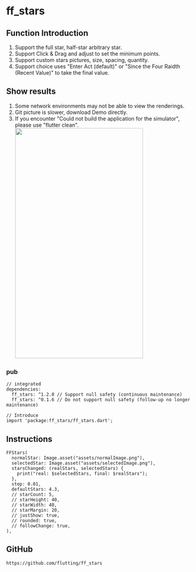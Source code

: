 # ff_stars

## Function Introduction
1. Support the full star, half-star arbitrary star.
2. Support Click & Drag and adjust to set the minimum points.
3. Support custom stars pictures, size, spacing, quantity.
4. Support choice uses "Enter Act (default)" or "Since the Four Raidth (Recent Value)" to take the final value.

## Show results
1. Some network environments may not be able to view the renderings.
2. Git picture is slower, download Demo directly.
3. If you encounter "Could not build the application for the simulator", please use "flutter clean".
   <img src="https://github.com/flutting/ff_source/blob/main/ff_stars/ff_stars.gif" width="343" height="617">

### pub
```
// integrated
dependencies:
  ff_stars: ^1.2.0 // Support null safety (continuous maintenance)
  ff_stars: ^0.1.6 // Do not support null safety (follow-up no longer maintenance)

// Introduce
import 'package:ff_stars/ff_stars.dart';
```

## Instructions
```
FFStars(
  normalStar: Image.asset("assets/normalImage.png"),
  selectedStar: Image.asset("assets/selectedImage.png"),
  starsChanged: (realStars, selectedStars) {
    print("real: $selectedStars, final: $realStars");
  },
  step: 0.01,
  defaultStars: 4.3,
  // starCount: 5,
  // starHeight: 40,
  // starWidth: 40,
  // starMargin: 20,
  // justShow: true,
  // rounded: true,
  // followChange: true,
),
```

## GitHub
```
https://github.com/flutting/ff_stars
```